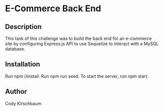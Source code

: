 # E-Commerce Back End

## Description
This task of this challenge was to build the back end for an e-commerce site by configuring Express.js API to use Sequelize to interact with a MySQL database.

## Installation
Run npm i/install.
Run npm run seed.
To start the server, run npm start.

## Author
Cody Kirschbaum